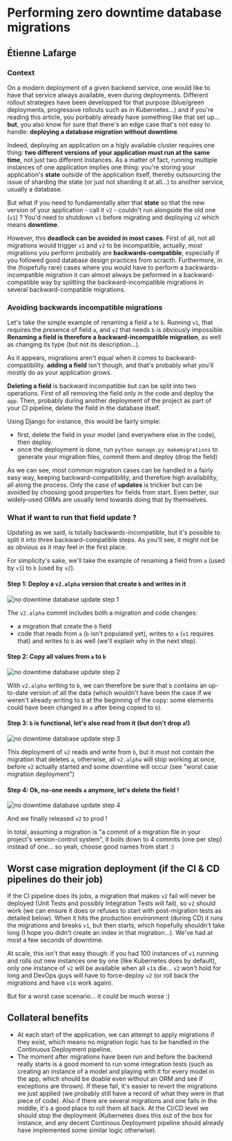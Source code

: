Performing zero downtime database migrations
============================================

Étienne Lafarge
---------------

### Context

On a modern deployment of a given backend service, one would like to have that
service always available, even during deployments. Different rollout strategies
have been developped for that purpose (blue/green deployments, progressive
rollouts such as in Kubernetes...) and if you're reading this article, you
porbably already have something like that set up... **but**, you also know for
sure that there's an edge case that's not easy to handle: **deploying a database
migration without downtime**.

Indeed, deploying an application on a higly available cluster requires one
thing: **two different versions of your application must run at the same time**,
not just two different instances. As a matter of fact, running multiple
instances of one application implies one thing: you're storing your
application's **state** *outside* of the application itself, thereby outsourcing
the issue of sharding the state (or just not sharding it at all...)  to another
service, usually a database.

But what if you need to fundamentally alter that **state** so that the new
version of your application - call it `v2` - couldn't run alongside the old one
(`v1`) ? You'd need to shutdown `v1` before migrating and deploying `v2` which
means **downtime**.

However, this **deadlock can be avoided in most cases**. First of all, not all
migrations would trigger `v1` and `v2` to be incompatible, actually, *most*
migrations you perform probably are **backwards-compatible**, especially if
you followed good database design practices from scracth. Furthermore, in
the (hopefully rare) cases where you would have to perform a
backwards-incompatible migration it can almost always be peformed in a
backward-compatible way by splitting the backward-incompatible migrations in
several backward-compatible migrations.

### Avoiding backwards incompatible migrations

Let's take the simple example of renaming a field `a` to `b`. Running `v1`, that
requires the presence of field `a`, and `v2` that needs `b` is obviously
impossible. **Renaming a field is therefore a backward-incompatible migration**,
as well as changing its type (but not its description...).

As it appears, migrations aren't equal when it comes to backward-compatibility.
**adding a field** isn't though, and that's probably what you'll mostly do as
your application grows.

**Deleting a field** is backward incompatible but can be
split into two operations. First of all removing the field only in the code and
deploy the `app`. Then, probably during another deployment of the project as
part of your CI pipeline, delete the field in the database itself.

Using Django for instance, this would be fairly simple:
  * first, delete the field in your model (and everywhere else in the code),
    then deploy.
  * once the deployment is done, run `python manage.py makemigrations` to
    generate your migration files, commit them and deploy (drop the field)

As we can see, most common migration cases can be handled in a fairly easy way,
keeping backward-compatibility, and therefore high availability, all along the
process. Only the case of **updates** is trickier but can be avoided by choosing
good properties for fields from start. Even better, our widely-used ORMs are
usually tend towards doing that by themselves.

### What if want to run that field update ?

Updating as we said, is totally backwards-incompatible, but it's possible to
split it into three backward-compatible steps. As you'll see, it might not be as
obvious as it may feel in the first place.

For simplicity's sake, we'll take the example of renaming a field from `a` (used
by `v1`) to `b` (used by `v2`).

#### Step 1: Deploy a `v2.alpha` version that create `b` and writes in it

![no downtime database update step 1](./images/update_step_1.png "Deploying a `v2.alpha` version")

The `v2.alpha` commit includes both a migration and code changes:
 * a migration that create the `b` field
 * code that reads from `a` (`b` isn't populated yet), writes to `a` (`v1`
   requires that) and writes to `b` as well (we'll explain why in the next
   step).

#### Step 2: Copy all values from `a` to `b`

![no downtime database update step 2](./images/update_step_2.png "Copying all entities from `a` to `b`")

With `v2.alpha` writing to `b`, we can therefore be sure that `b` contains an
up-to-date version of all the data (which wouldn't have been the case if we
weren't already writing to `b` at the beginning of the copy: some elements could
have been changed in `a` after being copied to `b`).

#### Step 3: `b` is functional, let's also read from it (but don't drop `a`!)

![no downtime database update step 3](./images/update_step_3.png "Deploying the final `v2` code")

This deployment of `v2` reads and write from `b`, but it must not contain
the migration that deletes `a`, otherwise, all `v2.alpha` will stop working at
once, before `v2` actually started and some downtime will occur (see "worst
case migration deployment")

#### Step 4: Ok, no-one needs `a` anymore, let's delete the field !

![no downtime database update step 4](./images/update_step_4.png "Dropping field `a`, finally!")

And we finally released `v2` to prod !

In total, assuming a migration is "a commit of a migration file in your
project's version-control system", it boils down to 4 commits (one per step)
instead of one... so yeah, choose good names from start :)

Worst case migration deployment (if the CI & CD pipelines do their job)
-----------------------------------------------------------------------

If the CI pipeline does its jobs, a migration that makes `v2` fail will never be
deployed (Unit Tests and possibly Integration Tests will fail), so `v2` should
work (we can ensure it does or refuses to start with post-migration tests as
detailed below). When it hits the production environment (during CD) it runs
the migrations and breaks `v1`, but then starts, which hopefully shouldn't take
long (I hope you didn't create an index in that migration...). We've had at most
a few seconds of downtime.

At scale, this isn't that easy though: if you had 100 instances of `v1` running
and rolls out new instances one by one (like Kubernetes does by default), only
one instance of `v2` will be available when all `v1`s die... `v2` won't hold for
long and DevOps guys will have to force-deploy `v2` (or roll back the migrations
and have `v1`s work again).

But for a worst case scenario... it could be much worse :)

Collateral benefits
-------------------
 * At each start of the application, we can attempt to apply migrations if they
   exist, which means no migration logic has to be handled in the Continuous
   Deployment pipeline.
 * The moment after migrations have been run and before the backend really
   starts is a good moment to run some integration tests (such as creating an
   instance of a model and playing with it for every model in the app, which
   should be doable even without an ORM and see if exceptions are thrown). If
   these fail, it's easier to revert the migrations we just applied (we probably
   still have a record of what they were in that piece of code). Also if there
   are several migrations and one fails in the middle, it's a good place to roll
   them all back.
   At the CI/CD level we should stop the deployment (Kubernetes does this out of
   the box for instance, and any decent Continous Deployment pipeline should
   already have implemented some similar logic otherwise).
